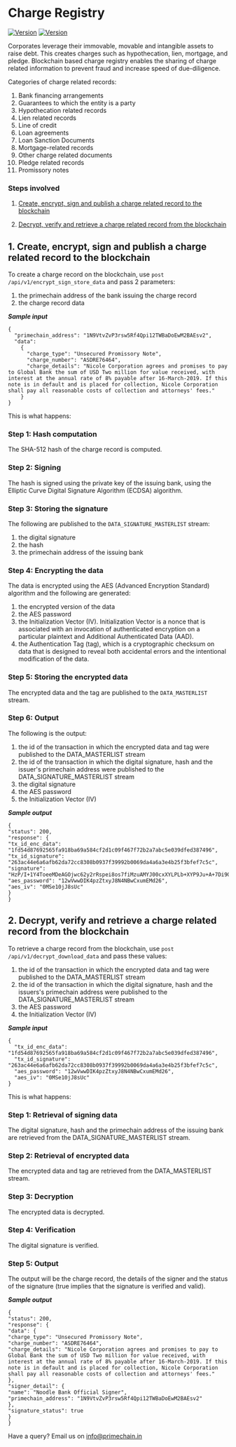 # Charge Registry

[![Version](https://img.shields.io/badge/TRADE--Chain-v%201.0-brightgreen.svg)](https://github.com/Primechain/primechain-api-docs/blob/master/docs/usecases/trade_chain.md) [![Version](https://img.shields.io/badge/Contact-Primechain-blue.svg)](http://www.primechaintech.com/contactus.php)

Corporates leverage their immovable, movable and intangible assets to raise debt. This creates charges such as hypothecation, lien, mortgage, and pledge. Blockchain based charge registry enables the sharing of charge related information to prevent fraud and increase speed of due-diligence. 

Categories of charge related records:
1. Bank financing arrangements
2. Guarantees to which the entity is a party
3. Hypothecation related records
4. Lien related records
5. Line of credit
6. Loan agreements
7. Loan Sanction Documents
8. Mortgage-related records
9. Other charge related documents
10. Pledge related records
11. Promissory notes

### Steps involved

1. [Create, encrypt, sign and publish a charge related record to the blockchain](#1-create-encrypt-sign-and-publish-a-charge-related-record-to-the-blockchain)

2. [Decrypt, verify and retrieve a charge related record from the blockchain](#2-decrypt-verify-and-retrieve-a-charge-related-record-from-the-blockchain)


## 1. Create, encrypt, sign and publish a charge related record to the blockchain
To create a charge record on the blockchain, use `post /api/v1/encrypt_sign_store_data` and pass 2 parameters: 
1. the primechain address of the bank issuing the charge record
2. the charge record data 

***Sample input***
```
{
  "primechain_address": "1N9VtvZvP3rsw5Rf4Qpi12TWBaDoEwM2BAEsv2",
  "data": 
    {
      "charge_type": "Unsecured Promissory Note",
      "charge_number": "ASDRE76464",
      "charge_details": "Nicole Corporation agrees and promises to pay to Global Bank the sum of USD Two million for value received, with interest at the annual rate of 8% payable after 16-March-2019. If this note is in default and is placed for collection, Nicole Corporation shall pay all reasonable costs of collection and attorneys' fees."    
    }
}
```
This is what happens:   

### Step 1: Hash computation
The SHA-512 hash of the charge record is computed.

### Step 2: Signing
The hash is signed using the private key of the issuing bank, using the Elliptic Curve Digital Signature Algorithm (ECDSA) algorithm.

### Step 3: Storing the signature
The following are published to the `DATA_SIGNATURE_MASTERLIST` stream:
1. the digital signature
2. the hash
3. the primechain address of the issuing bank 

### Step 4: Encrypting the data
The data is encrypted using the AES (Advanced Encryption Standard) algorithm and the following are generated: 
1. the encrypted version of the data
2. the AES password
3. the Initialization Vector (IV). Initialization Vector is a nonce that is associated with an invocation of authenticated encryption on a particular plaintext and Additional Authenticated Data (AAD).   
4. the Authentication Tag (tag), which is a cryptographic checksum on data that is designed to reveal both accidental errors and the intentional modification of the data.

### Step 5: Storing the encrypted data
The encrypted data and the tag are published to the `DATA_MASTERLIST` stream.

### Step 6: Output 
The following is the output:
1. the id of the transaction in which the encrypted data and tag were published to the DATA_MASTERLIST stream
2. the id of the transaction in which the digital signature, hash and the issuer's primechain address were published to the DATA_SIGNATURE_MASTERLIST stream
3. the digital signature
3. the AES password
4. the Initialization Vector (IV)

***Sample output***
```
{
"status": 200,
"response": {
"tx_id_enc_data": "1fd54d87692565fa918ba69a584cf2d1c09f467f72b2a7abc5e039dfed387496",
"tx_id_signature": "263ac44e6a6afb62da72cc8308b0937f39992b0069da4a6a3e4b25f3bfef7c5c",
"signature": "HzP/I+1Y4ToeeMDeAGOjwc62y2rRspei8os7fiMzuAMYJ00cxXYLPLb+XYP9Ju+A+7Di9QLZKN/na/2qUAGZvgo=",
"aes_password": "12wVwwDIK4pzZtxyJ8N4NBwCxumEMd26",
"aes_iv": "0MSe10jJ8sUc"
}
}
```

## 2. Decrypt, verify and retrieve a charge related record from the blockchain
To retrieve a charge record from the blockchain, use `post /api/v1/decrypt_download_data` and pass these values:
1. the id of the transaction in which the encrypted data and tag were published to the DATA_MASTERLIST stream
2. the id of the transaction in which the digital signature, hash and the issuers's primechain address were published to the DATA_SIGNATURE_MASTERLIST stream
3. the AES password
4. the Initialization Vector (IV)

***Sample input***
```
{
  "tx_id_enc_data": "1fd54d87692565fa918ba69a584cf2d1c09f467f72b2a7abc5e039dfed387496",
  "tx_id_signature": "263ac44e6a6afb62da72cc8308b0937f39992b0069da4a6a3e4b25f3bfef7c5c",
  "aes_password": "12wVwwDIK4pzZtxyJ8N4NBwCxumEMd26",
  "aes_iv": "0MSe10jJ8sUc"
}
```
This is what happens:   

### Step 1: Retrieval of signing data 
The digital signature, hash and the primechain address of the issuing bank are retrieved from the DATA_SIGNATURE_MASTERLIST stream.

### Step 2: Retrieval of encrypted data 
The encrypted data and tag are retrieved from the DATA_MASTERLIST stream.

### Step 3: Decryption
The encrypted data is decrypted.

### Step 4: Verification
The digital signature is verified.

### Step 5: Output
The output will be the charge record, the details of the signer and the status of the signature (true implies that the signature is verified and valid).

***Sample output***
```
{
"status": 200,
"response": {
"data": {
"charge_type": "Unsecured Promissory Note",
"charge_number": "ASDRE76464",
"charge_details": "Nicole Corporation agrees and promises to pay to Global Bank the sum of USD Two million for value received, with interest at the annual rate of 8% payable after 16-March-2019. If this note is in default and is placed for collection, Nicole Corporation shall pay all reasonable costs of collection and attorneys' fees."
},
"signer_detail": {
"name": "Noodle Bank Official Signer",
"primechain_address": "1N9VtvZvP3rsw5Rf4Qpi12TWBaDoEwM2BAEsv2"
},
"signature_status": true
}
}
```

Have a query? Email us on info@primechain.in
